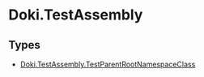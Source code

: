 # Doki.TestAssembly

## Types

- [Doki.TestAssembly.TestParentRootNamespaceClass](Doki.TestAssembly.TestParentRootNamespaceClass.md)


